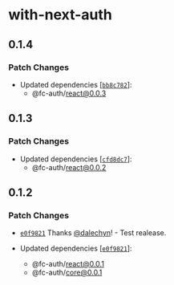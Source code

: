 # with-next-auth

## 0.1.4

### Patch Changes

- Updated dependencies [[`bb8c782`](https://github.com/dalechyn/fc-auth/commit/bb8c782ddf1bd30dbf15f2650f9de84a2b2d43a3)]:
  - @fc-auth/react@0.0.3

## 0.1.3

### Patch Changes

- Updated dependencies [[`cfd8dc7`](https://github.com/dalechyn/fc-auth/commit/cfd8dc7a0253f7da57fbeb8212e0141a9fa5222d)]:
  - @fc-auth/react@0.0.2

## 0.1.2

### Patch Changes

- [`e0f9821`](https://github.com/dalechyn/fc-auth/commit/e0f9821485e887bc7a47b36fcf31f8f6feb5a8ee) Thanks [@dalechyn](https://github.com/dalechyn)! - Test realease.

- Updated dependencies [[`e0f9821`](https://github.com/dalechyn/fc-auth/commit/e0f9821485e887bc7a47b36fcf31f8f6feb5a8ee)]:
  - @fc-auth/react@0.0.1
  - @fc-auth/core@0.0.1
